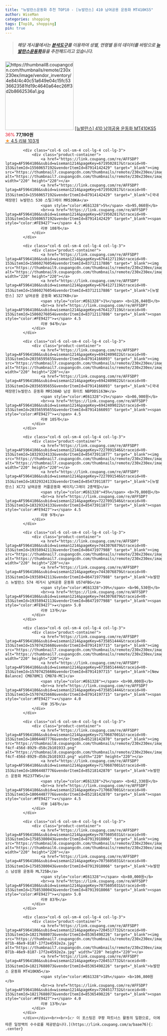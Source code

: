 ```yaml
---
title: "뉴발란스운동화 추천 TOP10 - [뉴발란스] 410 남여공용 운동화 MT410KS5"
author: WiseMan
categories: shopping
tags: [Top10, shopping]
pin: true
---
```


> ##### 해당 게시물에서는 [**분석도구**](https://itemscout.io/)를 이용하여 **성별**, **연령별** 등의 데이터를 바탕으로 [**뉴발란스운동화**](https://link.coupang.com/a/baae76)들을 추천해드리고 있습니다.
<div class="container"><div class="row">
            <div class="col-6 col-sm-4 col-lg-4 col-lg-3">
                <div class="product-container">
                    <a href="https://link.coupang.com/re/AFFSDP?lptag=AF5964186&subid=wiseman1214&pageKey=6912218785&traceid=V0-153&itemId=16662248828&vendorItemId=83891267480" target="_blank"><img src="https://thumbnail8.coupangcdn.com/thumbnails/remote/230x230ex/image/vendor_inventory/4e84/4c40c51a649e04c15fc5336623581fd19c4640a64ec26ff3d2b8662536a1.jpg" alt="https://thumbnail8.coupangcdn.com/thumbnails/remote/230x230ex/image/vendor_inventory/4e84/4c40c51a649e04c15fc5336623581fd19c4640a64ec26ff3d2b8662536a1.jpg" width="220" height="220"></a>
                    <a href="https://link.coupang.com/re/AFFSDP?lptag=AF5964186&subid=wiseman1214&pageKey=6912218785&traceid=V0-153&itemId=16662248828&vendorItemId=83891267480" target="_blank">[뉴발란스] 410 남여공용 운동화 MT410KS5</a>
                    <span style="color:#E61328">36%</span> <b>77,190원</b>
                    <br><a href="https://link.coupang.com/re/AFFSDP?lptag=AF5964186&subid=wiseman1214&pageKey=6912218785&traceid=V0-153&itemId=16662248828&vendorItemId=83891267480" target="_blank"><span style="color:#FE9427">★</span> 4.5
                    리뷰 103개</a>
                </div>
            </div>
            
            <div class="col-6 col-sm-4 col-lg-4 col-lg-3">
                <div class="product-container">
                    <a href="https://link.coupang.com/re/AFFSDP?lptag=AF5964186&subid=wiseman1214&pageKey=6719502817&traceid=V0-153&itemId=15560657192&vendorItemId=87914142429" target="_blank"><img src="https://thumbnail7.coupangcdn.com/thumbnails/remote/230x230ex/image/vendor_inventory/3744/4039fc22d0c04c973f5c01bbb657d3209d8c318da2fad5bb2a1239c3c030.jpg" alt="https://thumbnail7.coupangcdn.com/thumbnails/remote/230x230ex/image/vendor_inventory/3744/4039fc22d0c04c973f5c01bbb657d3209d8c318da2fad5bb2a1239c3c030.jpg" width="220" height="220"></a>
                    <a href="https://link.coupang.com/re/AFFSDP?lptag=AF5964186&subid=wiseman1214&pageKey=6719502817&traceid=V0-153&itemId=15560657192&vendorItemId=87914142429" target="_blank">[국내매장판] 뉴발란스 530 스틸그레이 MR530KA</a>
                    <span style="color:#E61328">5%</span> <b>95,060원</b>
                    <br><a href="https://link.coupang.com/re/AFFSDP?lptag=AF5964186&subid=wiseman1214&pageKey=6719502817&traceid=V0-153&itemId=15560657192&vendorItemId=87914142429" target="_blank"><span style="color:#FE9427">★</span> 4.5
                    리뷰 108개</a>
                </div>
            </div>
            
            <div class="col-6 col-sm-4 col-lg-4 col-lg-3">
                <div class="product-container">
                    <a href="https://link.coupang.com/re/AFFSDP?lptag=AF5964186&subid=wiseman1214&pageKey=6764127119&traceid=V0-153&itemId=15860276054&vendorItemId=83712117886" target="_blank"><img src="https://thumbnail9.coupangcdn.com/thumbnails/remote/230x230ex/image/vendor_inventory/0565/ad3f452884482b6ba010162d01114db540da96b6ecc604fcfa2490d7902f.jpg" alt="https://thumbnail9.coupangcdn.com/thumbnails/remote/230x230ex/image/vendor_inventory/0565/ad3f452884482b6ba010162d01114db540da96b6ecc604fcfa2490d7902f.jpg" width="220" height="220"></a>
                    <a href="https://link.coupang.com/re/AFFSDP?lptag=AF5964186&subid=wiseman1214&pageKey=6764127119&traceid=V0-153&itemId=15860276054&vendorItemId=83712117886" target="_blank">[뉴발란스] 327 남여공용 운동화 WS327KB</a>
                    <span style="color:#E61328">1%</span> <b>126,040원</b>
                    <br><a href="https://link.coupang.com/re/AFFSDP?lptag=AF5964186&subid=wiseman1214&pageKey=6764127119&traceid=V0-153&itemId=15860276054&vendorItemId=83712117886" target="_blank"><span style="color:#FE9427">★</span> 4.5
                    리뷰 94개</a>
                </div>
            </div>
            
            <div class="col-6 col-sm-4 col-lg-4 col-lg-3">
                <div class="product-container">
                    <a href="https://link.coupang.com/re/AFFSDP?lptag=AF5964186&subid=wiseman1214&pageKey=6942409022&traceid=V0-153&itemId=20356595655&vendorItemId=87914166093" target="_blank"><img src="https://thumbnail7.coupangcdn.com/thumbnails/remote/230x230ex/image/vendor_inventory/9aeb/a9f930a49480d688a2fa6098a3d0e13682bd21e282de7da43585486b9fd0.png" alt="https://thumbnail7.coupangcdn.com/thumbnails/remote/230x230ex/image/vendor_inventory/9aeb/a9f930a49480d688a2fa6098a3d0e13682bd21e282de7da43585486b9fd0.png" width="220" height="220"></a>
                    <a href="https://link.coupang.com/re/AFFSDP?lptag=AF5964186&subid=wiseman1214&pageKey=6942409022&traceid=V0-153&itemId=20356595655&vendorItemId=87914166093" target="_blank">[국내매장판]뉴발란스 운동화 MR530AD 남성 화이트 NBPDDS163W</a>
                    <span style="color:#E61328">1%</span> <b>86,900원</b>
                    <br><a href="https://link.coupang.com/re/AFFSDP?lptag=AF5964186&subid=wiseman1214&pageKey=6942409022&traceid=V0-153&itemId=20356595655&vendorItemId=87914166093" target="_blank"><span style="color:#FE9427">★</span> 4.5
                    리뷰 105개</a>
                </div>
            </div>
            
            <div class="col-6 col-sm-4 col-lg-4 col-lg-3">
                <div class="product-container">
                    <a href="https://link.coupang.com/re/AFFSDP?lptag=AF5964186&subid=wiseman1214&pageKey=7227091546&traceid=V0-153&itemId=18329324133&vendorItemId=85473911877" target="_blank"><img src="https://thumbnail7.coupangcdn.com/thumbnails/remote/230x230ex/image/vendor_inventory/919d/0f7838be396d4248688d0f8ef3ca5c3b8370f3303f3f4de0d82005d4d80b.jpg" alt="https://thumbnail7.coupangcdn.com/thumbnails/remote/230x230ex/image/vendor_inventory/919d/0f7838be396d4248688d0f8ef3ca5c3b8370f3303f3f4de0d82005d4d80b.jpg" width="220" height="220"></a>
                    <a href="https://link.coupang.com/re/AFFSDP?lptag=AF5964186&subid=wiseman1214&pageKey=7227091546&traceid=V0-153&itemId=18329324133&vendorItemId=85473911877" target="_blank">[뉴발란스] XC72 남여공용 커플운동화 베이지/그레이 2종택일</a>
                    <span style="color:#E61328">45%</span> <b>79,800원</b>
                    <br><a href="https://link.coupang.com/re/AFFSDP?lptag=AF5964186&subid=wiseman1214&pageKey=7227091546&traceid=V0-153&itemId=18329324133&vendorItemId=85473911877" target="_blank"><span style="color:#FE9427">★</span> 4.5
                    리뷰 9개</a>
                </div>
            </div>
            
            <div class="col-6 col-sm-4 col-lg-4 col-lg-3">
                <div class="product-container">
                    <a href="https://link.coupang.com/re/AFFSDP?lptag=AF5964186&subid=wiseman1214&pageKey=7443076879&traceid=V0-153&itemId=19358942113&vendorItemId=86471977988" target="_blank"><img src="https://thumbnail7.coupangcdn.com/thumbnails/remote/230x230ex/image/vendor_inventory/9182/ec64e8298da4e9690a7adeafdda1cdc7bf92f85a350248740b5330e92968.jpg" alt="https://thumbnail7.coupangcdn.com/thumbnails/remote/230x230ex/image/vendor_inventory/9182/ec64e8298da4e9690a7adeafdda1cdc7bf92f85a350248740b5330e92968.jpg" width="220" height="220"></a>
                    <a href="https://link.coupang.com/re/AFFSDP?lptag=AF5964186&subid=wiseman1214&pageKey=7443076879&traceid=V0-153&itemId=19358942113&vendorItemId=86471977988" target="_blank">뉴발란스 뉴발란스 574 레거시 남여공용 운동화 U574FBG</a>
                    <span style="color:#E61328">39%</span> <b>96,530원</b>
                    <br><a href="https://link.coupang.com/re/AFFSDP?lptag=AF5964186&subid=wiseman1214&pageKey=7443076879&traceid=V0-153&itemId=19358942113&vendorItemId=86471977988" target="_blank"><span style="color:#FE9427">★</span> 5.0
                    리뷰 13개</a>
                </div>
            </div>
            
            <div class="col-6 col-sm-4 col-lg-4 col-lg-3">
                <div class="product-container">
                    <a href="https://link.coupang.com/re/AFFSDP?lptag=AF5964186&subid=wiseman1214&pageKey=6735851444&traceid=V0-153&itemId=15707425660&vendorItemId=87914197715" target="_blank"><img src="https://thumbnail7.coupangcdn.com/thumbnails/remote/230x230ex/image/vendor_inventory/ec4c/30402d43a36eb85ba70a707ac07fa97eafa80986c0d5aec2cacf84fad568.jpg" alt="https://thumbnail7.coupangcdn.com/thumbnails/remote/230x230ex/image/vendor_inventory/ec4c/30402d43a36eb85ba70a707ac07fa97eafa80986c0d5aec2cacf84fad568.jpg" width="220" height="220"></a>
                    <a href="https://link.coupang.com/re/AFFSDP?lptag=AF5964186&subid=wiseman1214&pageKey=6735851444&traceid=V0-153&itemId=15707425660&vendorItemId=87914197715" target="_blank">[New Balance] CM878MC1 CM878-MC1</a>
                    <span style="color:#E61328"></span> <b>90,000원</b>
                    <br><a href="https://link.coupang.com/re/AFFSDP?lptag=AF5964186&subid=wiseman1214&pageKey=6735851444&traceid=V0-153&itemId=15707425660&vendorItemId=87914197715" target="_blank"><span style="color:#FE9427">★</span> 4.0
                    리뷰 35개</a>
                </div>
            </div>
            
            <div class="col-6 col-sm-4 col-lg-4 col-lg-3">
                <div class="product-container">
                    <a href="https://link.coupang.com/re/AFFSDP?lptag=AF5964186&subid=wiseman1214&pageKey=7170687001&traceid=V0-153&itemId=18064487776&vendorItemId=85218142870" target="_blank"><img src="https://thumbnail8.coupangcdn.com/thumbnails/remote/230x230ex/image/retail/images/2023/03/02/15/8/97542ae7-f4cf-456d-8929-d58c2b101933.png" alt="https://thumbnail8.coupangcdn.com/thumbnails/remote/230x230ex/image/retail/images/2023/03/02/15/8/97542ae7-f4cf-456d-8929-d58c2b101933.png" width="220" height="220"></a>
                    <a href="https://link.coupang.com/re/AFFSDP?lptag=AF5964186&subid=wiseman1214&pageKey=7170687001&traceid=V0-153&itemId=18064487776&vendorItemId=85218142870" target="_blank">뉴발란스 운동화 MS237TWS</a>
                    <span style="color:#E61328">2%</span> <b>62,330원</b>
                    <br><a href="https://link.coupang.com/re/AFFSDP?lptag=AF5964186&subid=wiseman1214&pageKey=7170687001&traceid=V0-153&itemId=18064487776&vendorItemId=85218142870" target="_blank"><span style="color:#FE9427">★</span> 4.5
                    리뷰 148개</a>
                </div>
            </div>
            
            <div class="col-6 col-sm-4 col-lg-4 col-lg-3">
                <div class="product-container">
                    <a href="https://link.coupang.com/re/AFFSDP?lptag=AF5964186&subid=wiseman1214&pageKey=7075605031&traceid=V0-153&itemId=17585380043&vendorItemId=87913918066" target="_blank"><img src="https://thumbnail6.coupangcdn.com/thumbnails/remote/230x230ex/image/vendor_inventory/e2a2/3b159a1a7229fa38d45d7b4d369de29f677a0d062337a9898efd99a8a276.png" alt="https://thumbnail6.coupangcdn.com/thumbnails/remote/230x230ex/image/vendor_inventory/e2a2/3b159a1a7229fa38d45d7b4d369de29f677a0d062337a9898efd99a8a276.png" width="220" height="220"></a>
                    <a href="https://link.coupang.com/re/AFFSDP?lptag=AF5964186&subid=wiseman1214&pageKey=7075605031&traceid=V0-153&itemId=17585380043&vendorItemId=87913918066" target="_blank">뉴발란스 남성용 운동화 ML725B</a>
                    <span style="color:#E61328"></span> <b>80,000원</b>
                    <br><a href="https://link.coupang.com/re/AFFSDP?lptag=AF5964186&subid=wiseman1214&pageKey=7075605031&traceid=V0-153&itemId=17585380043&vendorItemId=87913918066" target="_blank"><span style="color:#FE9427">★</span> 5.0
                    리뷰 83개</a>
                </div>
            </div>
            
            <div class="col-6 col-sm-4 col-lg-4 col-lg-3">
                <div class="product-container">
                    <a href="https://link.coupang.com/re/AFFSDP?lptag=AF5964186&subid=wiseman1214&pageKey=7204517732&traceid=V0-153&itemId=18217688073&vendorItemId=85365498226" target="_blank"><img src="https://thumbnail7.coupangcdn.com/thumbnails/remote/230x230ex/image/retail/images/2023/03/17/15/5/123d9ec9-071b-46e9-8187-17f2e4592e2a.jpg" alt="https://thumbnail7.coupangcdn.com/thumbnails/remote/230x230ex/image/retail/images/2023/03/17/15/5/123d9ec9-071b-46e9-8187-17f2e4592e2a.jpg" width="220" height="220"></a>
                    <a href="https://link.coupang.com/re/AFFSDP?lptag=AF5964186&subid=wiseman1214&pageKey=7204517732&traceid=V0-153&itemId=18217688073&vendorItemId=85365498226" target="_blank">뉴발란스 운동화 MT410KN5</a>
                    <span style="color:#E61328">18%</span> <b>106,800원</b>
                    <br><a href="https://link.coupang.com/re/AFFSDP?lptag=AF5964186&subid=wiseman1214&pageKey=7204517732&traceid=V0-153&itemId=18217688073&vendorItemId=85365498226" target="_blank"><span style="color:#FE9427">★</span> 4.0
                    리뷰 13개</a>
                </div>
            </div>
            </div></div><br><br>[👉 이 포스팅은 쿠팡 파트너스 활동의 일환으로, 이에 따른 일정액의 수수료를 제공받습니다.](https://link.coupang.com/a/baae76){: .center}